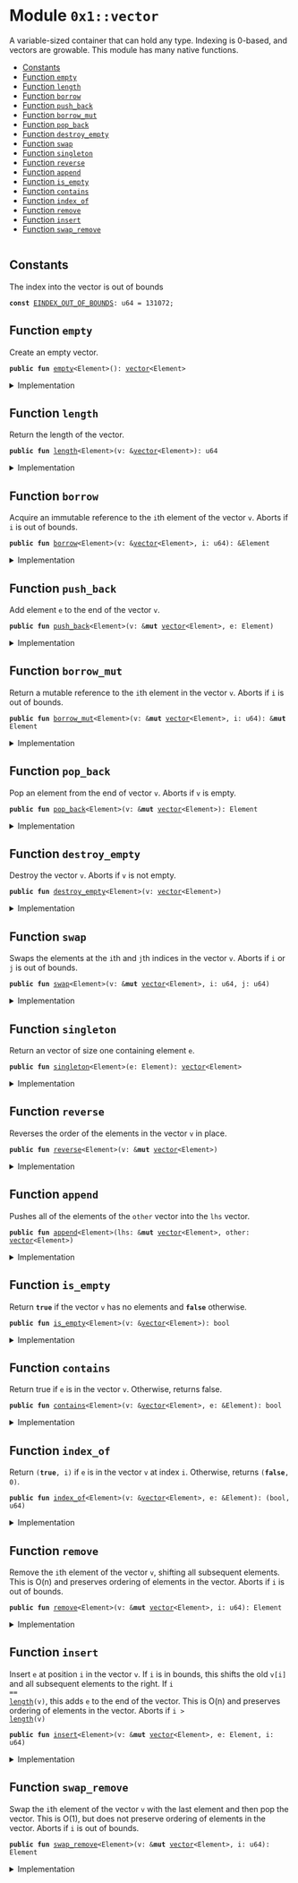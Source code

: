 
<a name="0x1_vector"></a>

# Module `0x1::vector`

A variable-sized container that can hold any type. Indexing is 0-based, and
vectors are growable. This module has many native functions.


-  [Constants](#@Constants_0)
-  [Function `empty`](#0x1_vector_empty)
-  [Function `length`](#0x1_vector_length)
-  [Function `borrow`](#0x1_vector_borrow)
-  [Function `push_back`](#0x1_vector_push_back)
-  [Function `borrow_mut`](#0x1_vector_borrow_mut)
-  [Function `pop_back`](#0x1_vector_pop_back)
-  [Function `destroy_empty`](#0x1_vector_destroy_empty)
-  [Function `swap`](#0x1_vector_swap)
-  [Function `singleton`](#0x1_vector_singleton)
-  [Function `reverse`](#0x1_vector_reverse)
-  [Function `append`](#0x1_vector_append)
-  [Function `is_empty`](#0x1_vector_is_empty)
-  [Function `contains`](#0x1_vector_contains)
-  [Function `index_of`](#0x1_vector_index_of)
-  [Function `remove`](#0x1_vector_remove)
-  [Function `insert`](#0x1_vector_insert)
-  [Function `swap_remove`](#0x1_vector_swap_remove)


<pre><code></code></pre>



<a name="@Constants_0"></a>

## Constants


<a name="0x1_vector_EINDEX_OUT_OF_BOUNDS"></a>

The index into the vector is out of bounds


<pre><code><b>const</b> <a href="../../dependencies/move-stdlib/vector.md#0x1_vector_EINDEX_OUT_OF_BOUNDS">EINDEX_OUT_OF_BOUNDS</a>: u64 = 131072;
</code></pre>



<a name="0x1_vector_empty"></a>

## Function `empty`

Create an empty vector.


<pre><code><b>public</b> <b>fun</b> <a href="../../dependencies/move-stdlib/vector.md#0x1_vector_empty">empty</a>&lt;Element&gt;(): <a href="../../dependencies/move-stdlib/vector.md#0x1_vector">vector</a>&lt;Element&gt;
</code></pre>



<details>
<summary>Implementation</summary>


<pre><code><b>native</b> <b>public</b> <b>fun</b> <a href="../../dependencies/move-stdlib/vector.md#0x1_vector_empty">empty</a>&lt;Element&gt;(): <a href="../../dependencies/move-stdlib/vector.md#0x1_vector">vector</a>&lt;Element&gt;;
</code></pre>



</details>

<a name="0x1_vector_length"></a>

## Function `length`

Return the length of the vector.


<pre><code><b>public</b> <b>fun</b> <a href="../../dependencies/move-stdlib/vector.md#0x1_vector_length">length</a>&lt;Element&gt;(v: &<a href="../../dependencies/move-stdlib/vector.md#0x1_vector">vector</a>&lt;Element&gt;): u64
</code></pre>



<details>
<summary>Implementation</summary>


<pre><code><b>native</b> <b>public</b> <b>fun</b> <a href="../../dependencies/move-stdlib/vector.md#0x1_vector_length">length</a>&lt;Element&gt;(v: &<a href="../../dependencies/move-stdlib/vector.md#0x1_vector">vector</a>&lt;Element&gt;): u64;
</code></pre>



</details>

<a name="0x1_vector_borrow"></a>

## Function `borrow`

Acquire an immutable reference to the <code>i</code>th element of the vector <code>v</code>.
Aborts if <code>i</code> is out of bounds.


<pre><code><b>public</b> <b>fun</b> <a href="../../dependencies/move-stdlib/vector.md#0x1_vector_borrow">borrow</a>&lt;Element&gt;(v: &<a href="../../dependencies/move-stdlib/vector.md#0x1_vector">vector</a>&lt;Element&gt;, i: u64): &Element
</code></pre>



<details>
<summary>Implementation</summary>


<pre><code><b>native</b> <b>public</b> <b>fun</b> <a href="../../dependencies/move-stdlib/vector.md#0x1_vector_borrow">borrow</a>&lt;Element&gt;(v: &<a href="../../dependencies/move-stdlib/vector.md#0x1_vector">vector</a>&lt;Element&gt;, i: u64): &Element;
</code></pre>



</details>

<a name="0x1_vector_push_back"></a>

## Function `push_back`

Add element <code>e</code> to the end of the vector <code>v</code>.


<pre><code><b>public</b> <b>fun</b> <a href="../../dependencies/move-stdlib/vector.md#0x1_vector_push_back">push_back</a>&lt;Element&gt;(v: &<b>mut</b> <a href="../../dependencies/move-stdlib/vector.md#0x1_vector">vector</a>&lt;Element&gt;, e: Element)
</code></pre>



<details>
<summary>Implementation</summary>


<pre><code><b>native</b> <b>public</b> <b>fun</b> <a href="../../dependencies/move-stdlib/vector.md#0x1_vector_push_back">push_back</a>&lt;Element&gt;(v: &<b>mut</b> <a href="../../dependencies/move-stdlib/vector.md#0x1_vector">vector</a>&lt;Element&gt;, e: Element);
</code></pre>



</details>

<a name="0x1_vector_borrow_mut"></a>

## Function `borrow_mut`

Return a mutable reference to the <code>i</code>th element in the vector <code>v</code>.
Aborts if <code>i</code> is out of bounds.


<pre><code><b>public</b> <b>fun</b> <a href="../../dependencies/move-stdlib/vector.md#0x1_vector_borrow_mut">borrow_mut</a>&lt;Element&gt;(v: &<b>mut</b> <a href="../../dependencies/move-stdlib/vector.md#0x1_vector">vector</a>&lt;Element&gt;, i: u64): &<b>mut</b> Element
</code></pre>



<details>
<summary>Implementation</summary>


<pre><code><b>native</b> <b>public</b> <b>fun</b> <a href="../../dependencies/move-stdlib/vector.md#0x1_vector_borrow_mut">borrow_mut</a>&lt;Element&gt;(v: &<b>mut</b> <a href="../../dependencies/move-stdlib/vector.md#0x1_vector">vector</a>&lt;Element&gt;, i: u64): &<b>mut</b> Element;
</code></pre>



</details>

<a name="0x1_vector_pop_back"></a>

## Function `pop_back`

Pop an element from the end of vector <code>v</code>.
Aborts if <code>v</code> is empty.


<pre><code><b>public</b> <b>fun</b> <a href="../../dependencies/move-stdlib/vector.md#0x1_vector_pop_back">pop_back</a>&lt;Element&gt;(v: &<b>mut</b> <a href="../../dependencies/move-stdlib/vector.md#0x1_vector">vector</a>&lt;Element&gt;): Element
</code></pre>



<details>
<summary>Implementation</summary>


<pre><code><b>native</b> <b>public</b> <b>fun</b> <a href="../../dependencies/move-stdlib/vector.md#0x1_vector_pop_back">pop_back</a>&lt;Element&gt;(v: &<b>mut</b> <a href="../../dependencies/move-stdlib/vector.md#0x1_vector">vector</a>&lt;Element&gt;): Element;
</code></pre>



</details>

<a name="0x1_vector_destroy_empty"></a>

## Function `destroy_empty`

Destroy the vector <code>v</code>.
Aborts if <code>v</code> is not empty.


<pre><code><b>public</b> <b>fun</b> <a href="../../dependencies/move-stdlib/vector.md#0x1_vector_destroy_empty">destroy_empty</a>&lt;Element&gt;(v: <a href="../../dependencies/move-stdlib/vector.md#0x1_vector">vector</a>&lt;Element&gt;)
</code></pre>



<details>
<summary>Implementation</summary>


<pre><code><b>native</b> <b>public</b> <b>fun</b> <a href="../../dependencies/move-stdlib/vector.md#0x1_vector_destroy_empty">destroy_empty</a>&lt;Element&gt;(v: <a href="../../dependencies/move-stdlib/vector.md#0x1_vector">vector</a>&lt;Element&gt;);
</code></pre>



</details>

<a name="0x1_vector_swap"></a>

## Function `swap`

Swaps the elements at the <code>i</code>th and <code>j</code>th indices in the vector <code>v</code>.
Aborts if <code>i</code> or <code>j</code> is out of bounds.


<pre><code><b>public</b> <b>fun</b> <a href="../../dependencies/move-stdlib/vector.md#0x1_vector_swap">swap</a>&lt;Element&gt;(v: &<b>mut</b> <a href="../../dependencies/move-stdlib/vector.md#0x1_vector">vector</a>&lt;Element&gt;, i: u64, j: u64)
</code></pre>



<details>
<summary>Implementation</summary>


<pre><code><b>native</b> <b>public</b> <b>fun</b> <a href="../../dependencies/move-stdlib/vector.md#0x1_vector_swap">swap</a>&lt;Element&gt;(v: &<b>mut</b> <a href="../../dependencies/move-stdlib/vector.md#0x1_vector">vector</a>&lt;Element&gt;, i: u64, j: u64);
</code></pre>



</details>

<a name="0x1_vector_singleton"></a>

## Function `singleton`

Return an vector of size one containing element <code>e</code>.


<pre><code><b>public</b> <b>fun</b> <a href="../../dependencies/move-stdlib/vector.md#0x1_vector_singleton">singleton</a>&lt;Element&gt;(e: Element): <a href="../../dependencies/move-stdlib/vector.md#0x1_vector">vector</a>&lt;Element&gt;
</code></pre>



<details>
<summary>Implementation</summary>


<pre><code><b>public</b> <b>fun</b> <a href="../../dependencies/move-stdlib/vector.md#0x1_vector_singleton">singleton</a>&lt;Element&gt;(e: Element): <a href="../../dependencies/move-stdlib/vector.md#0x1_vector">vector</a>&lt;Element&gt; {
    <b>let</b> v = <a href="../../dependencies/move-stdlib/vector.md#0x1_vector_empty">empty</a>();
    <a href="../../dependencies/move-stdlib/vector.md#0x1_vector_push_back">push_back</a>(&<b>mut</b> v, e);
    v
}
</code></pre>



</details>

<a name="0x1_vector_reverse"></a>

## Function `reverse`

Reverses the order of the elements in the vector <code>v</code> in place.


<pre><code><b>public</b> <b>fun</b> <a href="../../dependencies/move-stdlib/vector.md#0x1_vector_reverse">reverse</a>&lt;Element&gt;(v: &<b>mut</b> <a href="../../dependencies/move-stdlib/vector.md#0x1_vector">vector</a>&lt;Element&gt;)
</code></pre>



<details>
<summary>Implementation</summary>


<pre><code><b>public</b> <b>fun</b> <a href="../../dependencies/move-stdlib/vector.md#0x1_vector_reverse">reverse</a>&lt;Element&gt;(v: &<b>mut</b> <a href="../../dependencies/move-stdlib/vector.md#0x1_vector">vector</a>&lt;Element&gt;) {
    <b>let</b> len = <a href="../../dependencies/move-stdlib/vector.md#0x1_vector_length">length</a>(v);
    <b>if</b> (len == 0) <b>return</b> ();

    <b>let</b> front_index = 0;
    <b>let</b> back_index = len -1;
    <b>while</b> (front_index &lt; back_index) {
        <a href="../../dependencies/move-stdlib/vector.md#0x1_vector_swap">swap</a>(v, front_index, back_index);
        front_index = front_index + 1;
        back_index = back_index - 1;
    }
}
</code></pre>



</details>

<a name="0x1_vector_append"></a>

## Function `append`

Pushes all of the elements of the <code>other</code> vector into the <code>lhs</code> vector.


<pre><code><b>public</b> <b>fun</b> <a href="../../dependencies/move-stdlib/vector.md#0x1_vector_append">append</a>&lt;Element&gt;(lhs: &<b>mut</b> <a href="../../dependencies/move-stdlib/vector.md#0x1_vector">vector</a>&lt;Element&gt;, other: <a href="../../dependencies/move-stdlib/vector.md#0x1_vector">vector</a>&lt;Element&gt;)
</code></pre>



<details>
<summary>Implementation</summary>


<pre><code><b>public</b> <b>fun</b> <a href="../../dependencies/move-stdlib/vector.md#0x1_vector_append">append</a>&lt;Element&gt;(lhs: &<b>mut</b> <a href="../../dependencies/move-stdlib/vector.md#0x1_vector">vector</a>&lt;Element&gt;, other: <a href="../../dependencies/move-stdlib/vector.md#0x1_vector">vector</a>&lt;Element&gt;) {
    <a href="../../dependencies/move-stdlib/vector.md#0x1_vector_reverse">reverse</a>(&<b>mut</b> other);
    <b>while</b> (!<a href="../../dependencies/move-stdlib/vector.md#0x1_vector_is_empty">is_empty</a>(&other)) <a href="../../dependencies/move-stdlib/vector.md#0x1_vector_push_back">push_back</a>(lhs, <a href="../../dependencies/move-stdlib/vector.md#0x1_vector_pop_back">pop_back</a>(&<b>mut</b> other));
    <a href="../../dependencies/move-stdlib/vector.md#0x1_vector_destroy_empty">destroy_empty</a>(other);
}
</code></pre>



</details>

<a name="0x1_vector_is_empty"></a>

## Function `is_empty`

Return <code><b>true</b></code> if the vector <code>v</code> has no elements and <code><b>false</b></code> otherwise.


<pre><code><b>public</b> <b>fun</b> <a href="../../dependencies/move-stdlib/vector.md#0x1_vector_is_empty">is_empty</a>&lt;Element&gt;(v: &<a href="../../dependencies/move-stdlib/vector.md#0x1_vector">vector</a>&lt;Element&gt;): bool
</code></pre>



<details>
<summary>Implementation</summary>


<pre><code><b>public</b> <b>fun</b> <a href="../../dependencies/move-stdlib/vector.md#0x1_vector_is_empty">is_empty</a>&lt;Element&gt;(v: &<a href="../../dependencies/move-stdlib/vector.md#0x1_vector">vector</a>&lt;Element&gt;): bool {
    <a href="../../dependencies/move-stdlib/vector.md#0x1_vector_length">length</a>(v) == 0
}
</code></pre>



</details>

<a name="0x1_vector_contains"></a>

## Function `contains`

Return true if <code>e</code> is in the vector <code>v</code>.
Otherwise, returns false.


<pre><code><b>public</b> <b>fun</b> <a href="../../dependencies/move-stdlib/vector.md#0x1_vector_contains">contains</a>&lt;Element&gt;(v: &<a href="../../dependencies/move-stdlib/vector.md#0x1_vector">vector</a>&lt;Element&gt;, e: &Element): bool
</code></pre>



<details>
<summary>Implementation</summary>


<pre><code><b>public</b> <b>fun</b> <a href="../../dependencies/move-stdlib/vector.md#0x1_vector_contains">contains</a>&lt;Element&gt;(v: &<a href="../../dependencies/move-stdlib/vector.md#0x1_vector">vector</a>&lt;Element&gt;, e: &Element): bool {
    <b>let</b> i = 0;
    <b>let</b> len = <a href="../../dependencies/move-stdlib/vector.md#0x1_vector_length">length</a>(v);
    <b>while</b> (i &lt; len) {
        <b>if</b> (<a href="../../dependencies/move-stdlib/vector.md#0x1_vector_borrow">borrow</a>(v, i) == e) <b>return</b> <b>true</b>;
        i = i + 1;
    };
    <b>false</b>
}
</code></pre>



</details>

<a name="0x1_vector_index_of"></a>

## Function `index_of`

Return <code>(<b>true</b>, i)</code> if <code>e</code> is in the vector <code>v</code> at index <code>i</code>.
Otherwise, returns <code>(<b>false</b>, 0)</code>.


<pre><code><b>public</b> <b>fun</b> <a href="../../dependencies/move-stdlib/vector.md#0x1_vector_index_of">index_of</a>&lt;Element&gt;(v: &<a href="../../dependencies/move-stdlib/vector.md#0x1_vector">vector</a>&lt;Element&gt;, e: &Element): (bool, u64)
</code></pre>



<details>
<summary>Implementation</summary>


<pre><code><b>public</b> <b>fun</b> <a href="../../dependencies/move-stdlib/vector.md#0x1_vector_index_of">index_of</a>&lt;Element&gt;(v: &<a href="../../dependencies/move-stdlib/vector.md#0x1_vector">vector</a>&lt;Element&gt;, e: &Element): (bool, u64) {
    <b>let</b> i = 0;
    <b>let</b> len = <a href="../../dependencies/move-stdlib/vector.md#0x1_vector_length">length</a>(v);
    <b>while</b> (i &lt; len) {
        <b>if</b> (<a href="../../dependencies/move-stdlib/vector.md#0x1_vector_borrow">borrow</a>(v, i) == e) <b>return</b> (<b>true</b>, i);
        i = i + 1;
    };
    (<b>false</b>, 0)
}
</code></pre>



</details>

<a name="0x1_vector_remove"></a>

## Function `remove`

Remove the <code>i</code>th element of the vector <code>v</code>, shifting all subsequent elements.
This is O(n) and preserves ordering of elements in the vector.
Aborts if <code>i</code> is out of bounds.


<pre><code><b>public</b> <b>fun</b> <a href="../../dependencies/move-stdlib/vector.md#0x1_vector_remove">remove</a>&lt;Element&gt;(v: &<b>mut</b> <a href="../../dependencies/move-stdlib/vector.md#0x1_vector">vector</a>&lt;Element&gt;, i: u64): Element
</code></pre>



<details>
<summary>Implementation</summary>


<pre><code><b>public</b> <b>fun</b> <a href="../../dependencies/move-stdlib/vector.md#0x1_vector_remove">remove</a>&lt;Element&gt;(v: &<b>mut</b> <a href="../../dependencies/move-stdlib/vector.md#0x1_vector">vector</a>&lt;Element&gt;, i: u64): Element {
    <b>let</b> len = <a href="../../dependencies/move-stdlib/vector.md#0x1_vector_length">length</a>(v);
    // i out of bounds; <b>abort</b>
    <b>if</b> (i &gt;= len) <b>abort</b> <a href="../../dependencies/move-stdlib/vector.md#0x1_vector_EINDEX_OUT_OF_BOUNDS">EINDEX_OUT_OF_BOUNDS</a>;

    len = len - 1;
    <b>while</b> (i &lt; len) <a href="../../dependencies/move-stdlib/vector.md#0x1_vector_swap">swap</a>(v, i, { i = i + 1; i });
    <a href="../../dependencies/move-stdlib/vector.md#0x1_vector_pop_back">pop_back</a>(v)
}
</code></pre>



</details>

<a name="0x1_vector_insert"></a>

## Function `insert`

Insert <code>e</code> at position <code>i</code> in the vector <code>v</code>.
If <code>i</code> is in bounds, this shifts the old <code>v[i]</code> and all subsequent elements to the right.
If <code>i == <a href="../../dependencies/move-stdlib/vector.md#0x1_vector_length">length</a>(v)</code>, this adds <code>e</code> to the end of the vector.
This is O(n) and preserves ordering of elements in the vector.
Aborts if <code>i &gt; <a href="../../dependencies/move-stdlib/vector.md#0x1_vector_length">length</a>(v)</code>


<pre><code><b>public</b> <b>fun</b> <a href="../../dependencies/move-stdlib/vector.md#0x1_vector_insert">insert</a>&lt;Element&gt;(v: &<b>mut</b> <a href="../../dependencies/move-stdlib/vector.md#0x1_vector">vector</a>&lt;Element&gt;, e: Element, i: u64)
</code></pre>



<details>
<summary>Implementation</summary>


<pre><code><b>public</b> <b>fun</b> <a href="../../dependencies/move-stdlib/vector.md#0x1_vector_insert">insert</a>&lt;Element&gt;(v: &<b>mut</b> <a href="../../dependencies/move-stdlib/vector.md#0x1_vector">vector</a>&lt;Element&gt;, e: Element, i: u64) {
    <b>let</b> len = <a href="../../dependencies/move-stdlib/vector.md#0x1_vector_length">length</a>(v);
    // i too big <b>abort</b>
    <b>if</b> (i &gt; len) <b>abort</b> <a href="../../dependencies/move-stdlib/vector.md#0x1_vector_EINDEX_OUT_OF_BOUNDS">EINDEX_OUT_OF_BOUNDS</a>;

    <a href="../../dependencies/move-stdlib/vector.md#0x1_vector_push_back">push_back</a>(v, e);
    <b>while</b> (i &lt; len) {
        <a href="../../dependencies/move-stdlib/vector.md#0x1_vector_swap">swap</a>(v, i, len);
        i = i + 1
    }
}
</code></pre>



</details>

<a name="0x1_vector_swap_remove"></a>

## Function `swap_remove`

Swap the <code>i</code>th element of the vector <code>v</code> with the last element and then pop the vector.
This is O(1), but does not preserve ordering of elements in the vector.
Aborts if <code>i</code> is out of bounds.


<pre><code><b>public</b> <b>fun</b> <a href="../../dependencies/move-stdlib/vector.md#0x1_vector_swap_remove">swap_remove</a>&lt;Element&gt;(v: &<b>mut</b> <a href="../../dependencies/move-stdlib/vector.md#0x1_vector">vector</a>&lt;Element&gt;, i: u64): Element
</code></pre>



<details>
<summary>Implementation</summary>


<pre><code><b>public</b> <b>fun</b> <a href="../../dependencies/move-stdlib/vector.md#0x1_vector_swap_remove">swap_remove</a>&lt;Element&gt;(v: &<b>mut</b> <a href="../../dependencies/move-stdlib/vector.md#0x1_vector">vector</a>&lt;Element&gt;, i: u64): Element {
    <b>assert</b>!(!<a href="../../dependencies/move-stdlib/vector.md#0x1_vector_is_empty">is_empty</a>(v), <a href="../../dependencies/move-stdlib/vector.md#0x1_vector_EINDEX_OUT_OF_BOUNDS">EINDEX_OUT_OF_BOUNDS</a>);
    <b>let</b> last_idx = <a href="../../dependencies/move-stdlib/vector.md#0x1_vector_length">length</a>(v) - 1;
    <a href="../../dependencies/move-stdlib/vector.md#0x1_vector_swap">swap</a>(v, i, last_idx);
    <a href="../../dependencies/move-stdlib/vector.md#0x1_vector_pop_back">pop_back</a>(v)
}
</code></pre>



</details>
